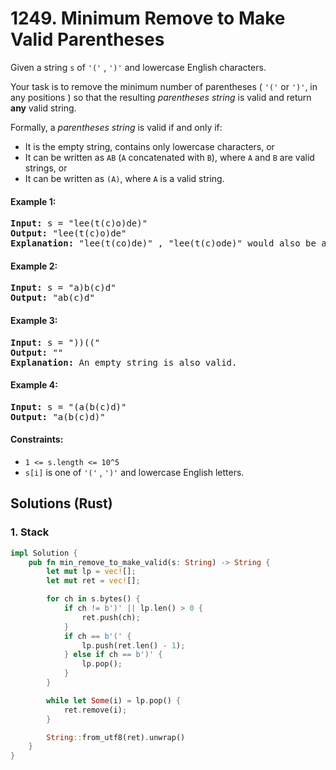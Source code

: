 # 1249. Minimum Remove to Make Valid Parentheses
Given a string `s` of `'('` , `')'` and lowercase English characters.

Your task is to remove the minimum number of parentheses ( `'('` or `')'`, in any positions ) so that the resulting *parentheses string* is valid and return **any** valid string.

Formally, a *parentheses string* is valid if and only if:
* It is the empty string, contains only lowercase characters, or
* It can be written as `AB` (`A` concatenated with `B`), where `A` and `B` are valid strings, or
* It can be written as `(A)`, where `A` is a valid string.

#### Example 1:
<pre>
<b>Input:</b> s = "lee(t(c)o)de)"
<b>Output:</b> "lee(t(c)o)de"
<b>Explanation:</b> "lee(t(co)de)" , "lee(t(c)ode)" would also be accepted.
</pre>

#### Example 2:
<pre>
<b>Input:</b> s = "a)b(c)d"
<b>Output:</b> "ab(c)d"
</pre>

#### Example 3:
<pre>
<b>Input:</b> s = "))(("
<b>Output:</b> ""
<b>Explanation:</b> An empty string is also valid.
</pre>

#### Example 4:
<pre>
<b>Input:</b> s = "(a(b(c)d)"
<b>Output:</b> "a(b(c)d)"
</pre>

#### Constraints:
* `1 <= s.length <= 10^5`
* `s[i]` is one of  `'('` , `')'` and lowercase English letters.

## Solutions (Rust)

### 1. Stack
```Rust
impl Solution {
    pub fn min_remove_to_make_valid(s: String) -> String {
        let mut lp = vec![];
        let mut ret = vec![];

        for ch in s.bytes() {
            if ch != b')' || lp.len() > 0 {
                ret.push(ch);
            }
            if ch == b'(' {
                lp.push(ret.len() - 1);
            } else if ch == b')' {
                lp.pop();
            }
        }

        while let Some(i) = lp.pop() {
            ret.remove(i);
        }

        String::from_utf8(ret).unwrap()
    }
}
```

